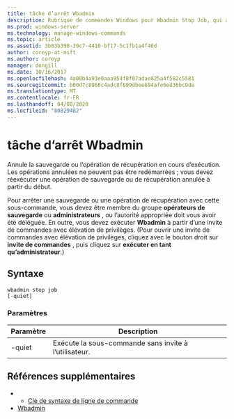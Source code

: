 ```yaml
---
title: tâche d’arrêt Wbadmin
description: Rubrique de commandes Windows pour Wbadmin Stop Job, qui annule la sauvegarde ou l’opération de récupération en cours d’exécution. Les opérations annulées ne peuvent pas être redémarrées ; vous devez réexécuter une opération de sauvegarde ou de récupération annulée à partir du début.
ms.prod: windows-server
ms.technology: manage-windows-commands
ms.topic: article
ms.assetid: 3b83b398-39c7-4410-bf17-5c1fb1a4f46d
author: coreyp-at-msft
ms.author: coreyp
manager: dongill
ms.date: 10/16/2017
ms.openlocfilehash: 4a00b4a93e0aaa954f8f07adae825a4f582c5581
ms.sourcegitcommit: b00d7c8968c4adc8f699dbee694afe6ed36bc9de
ms.translationtype: MT
ms.contentlocale: fr-FR
ms.lasthandoff: 04/08/2020
ms.locfileid: "80829482"
---
```

# <a name="wbadmin-stop-job"></a>tâche d’arrêt Wbadmin



Annule la sauvegarde ou l’opération de récupération en cours d’exécution. Les opérations annulées ne peuvent pas être redémarrées ; vous devez réexécuter une opération de sauvegarde ou de récupération annulée à partir du début.

Pour arrêter une sauvegarde ou une opération de récupération avec cette sous-commande, vous devez être membre du groupe **opérateurs de sauvegarde** ou **administrateurs** , ou l’autorité appropriée doit vous avoir été déléguée. En outre, vous devez exécuter **Wbadmin** à partir d’une invite de commandes avec élévation de privilèges. (Pour ouvrir une invite de commandes avec élévation de privilèges, cliquez avec le bouton droit sur **invite de commandes** , puis cliquez sur **exécuter en tant qu’administrateur**.)

## <a name="syntax"></a>Syntaxe

```
wbadmin stop job
[-quiet]
```

### <a name="parameters"></a>Paramètres

|Paramètre|Description|
|---------|-----------|
|-quiet|Exécute la sous-commande sans invite à l’utilisateur.|

## <a name="additional-references"></a>Références supplémentaires

-   - [Clé de syntaxe de ligne de commande](command-line-syntax-key.md)
-   [Wbadmin](wbadmin.md)